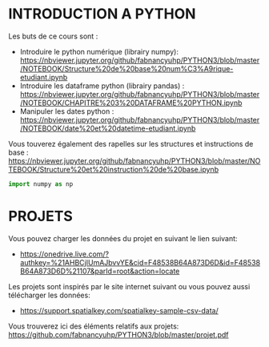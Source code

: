 # INTRODUCTION A PYTHON
Les buts de ce cours sont :
* Introduire le python numérique (librairy numpy): https://nbviewer.jupyter.org/github/fabnancyuhp/PYTHON3/blob/master/NOTEBOOK/Structure%20de%20base%20num%C3%A9rique-etudiant.ipynb
* Introduire les dataframe python (librairy pandas) : https://nbviewer.jupyter.org/github/fabnancyuhp/PYTHON3/blob/master/NOTEBOOK/CHAPITRE%203%20DATAFRAME%20PYTHON.ipynb
* Manipuler les dates python : https://nbviewer.jupyter.org/github/fabnancyuhp/PYTHON3/blob/master/NOTEBOOK/date%20et%20datetime-etudiant.ipynb

Vous touverez également des rapelles sur les structures et instructions de base : https://nbviewer.jupyter.org/github/fabnancyuhp/PYTHON3/blob/master/NOTEBOOK/Structure%20et%20instruction%20de%20base.ipynb


```python
import numpy as np
```

# PROJETS

Vous pouvez charger les données du projet en suivant le lien suivant:
* https://onedrive.live.com/?authkey=%21AHBCjIUmAJbvvYE&cid=F48538B64A873D6D&id=F48538B64A873D6D%21107&parId=root&action=locate

Les projets sont inspirés par le site internet suivant ou vous pouvez aussi télécharger les données:
* https://support.spatialkey.com/spatialkey-sample-csv-data/

Vous trouverez ici des éléments relatifs aux projets: 
https://github.com/fabnancyuhp/PYTHON3/blob/master/projet.pdf
